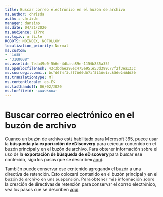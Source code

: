 ```yaml
---
title: Buscar correo electrónico en el buzón de archivo
ms.author: chrisda
author: chrisda
manager: dansimp
ms.date: 04/21/2020
ms.audience: ITPro
ms.topic: article
ROBOTS: NOINDEX, NOFOLLOW
localization_priority: Normal
ms.custom:
- "1055"
- "3100008"
ms.assetid: 7eda49d0-5b6e-4dba-a89e-1150b835a353
ms.openlocfilehash: 43c3bdae297ec475e951e53d399377f2f3ea133c
ms.sourcegitcommit: bc7d6f4f3c9f7060d073f5130e1ec856e248d020
ms.translationtype: MT
ms.contentlocale: es-ES
ms.lasthandoff: 06/02/2020
ms.locfileid: "44495608"
---
```

# <a name="search-for-email-in-the-archive-mailbox"></a>Buscar correo electrónico en el buzón de archivo

Cuando un buzón de archivo está habilitado para Microsoft 365, puede usar la **búsqueda y la exportación de eDiscovery** para detectar contenido en el buzón principal y en el buzón de archivo. Para obtener información sobre el uso de la **exportación de búsqueda de eDiscovery** para buscar ese contenido, siga los pasos que se describen [aquí](https://docs.microsoft.com/microsoft-365/compliance/export-search-results).
  
También puede conservar ese contenido agregando el buzón a una directiva de retención. Esto colocará contenido en el buzón principal y en el buzón de archivo en una suspensión. Para obtener más información sobre la creación de directivas de retención para conservar el correo electrónico, vea los pasos que se describen [aquí](https://docs.microsoft.com/microsoft-365/compliance/retention-policies).
  